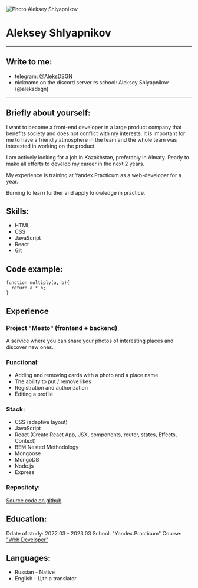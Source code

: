 ![Photo Aleksey Shlyapnikov](https://user-images.githubusercontent.com/97102815/226087582-0c9bc1e0-d81d-4f20-aa25-88daae848042.png)

# Aleksey Shlyapnikov

---

## Write to me:
* telegram: [@AleksDSGN](https://t.me/AleksDSGN)
* nickname on the discord server rs school: Aleksey Shlyapnikov (@aleksdsgn)
---

## Briefly about yourself:
I want to become a front-end developer in a large product company that benefits society and does not conflict with my interests.
It is important for me to have a friendly atmosphere in the team and the whole team was interested in working on the product.

I am actively looking for a job in Kazakhstan, preferably in Almaty. Ready to make all efforts to develop my career in the next 2 years. 

My experience is training at Yandex.Practicum as a web-developer for a year.

Burning to learn further and apply knowledge in practice.

## Skills:
* HTML
* CSS
* JavaScript
* React
* Git

## Code example:
```
function multiply(a, b){
  return a * b;
}
```

## Experience
### Project "Mesto" (frontend + backend)
A service where you can share your photos of interesting places and discover new ones.
### Functional:
* Adding and removing cards with a photo and a place name
* The ability to put / remove likes
* Registration and authorization
* Editing a profile
### Stack:
* CSS (adaptive layout)
* JavaScript
* React (Create React App, JSX, components, router, states, Effects, Context)
* BEM Nested Methodology
* Mongoose
* MongoDB
* Node.js
* Express
### Repositoty:
[Source code on github](https://github.com/aleksdsgn/react-mesto-api-full)

## Education:
Ddate of study: 2022.03 - 2023.03
School: "Yandex.Practicum"
Course: ["Web Developer"](https://practicum.yandex.ru/web/)

## Languages:
* Russian - Native
* English - Цith a translator